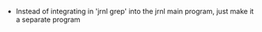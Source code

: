 + Instead of integrating in 'jrnl grep' into the jrnl main program, just
  make it a separate program
